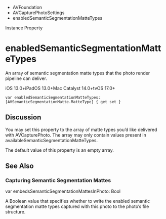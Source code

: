 

- AVFoundation
- AVCapturePhotoSettings
-  enabledSemanticSegmentationMatteTypes 

Instance Property

# enabledSemanticSegmentationMatteTypes

An array of semantic segmentation matte types that the photo render pipeline can deliver.

iOS 13.0+iPadOS 13.0+Mac Catalyst 14.0+tvOS 17.0+

``` source
var enabledSemanticSegmentationMatteTypes: [AVSemanticSegmentationMatte.MatteType] { get set }
```

## Discussion

You may set this property to the array of matte types you’d like delivered with AVCapturePhoto. The array may only contain values present in availableSemanticSegmentationMatteTypes.

The default value of this property is an empty array.

## See Also

### Capturing Semantic Segmentation Mattes

var embedsSemanticSegmentationMattesInPhoto: Bool

A Boolean value that specifies whether to write the enabled semantic segmentation matte types captured with this photo to the photo’s file structure.

